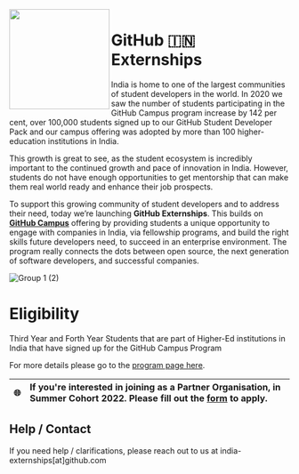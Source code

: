 <img align="left" height="180" src="https://raw.githubusercontent.com/github/india/main/Students/assets/fellowship%402x.png">

# **GitHub 🇮🇳 Externships**


India is home to one of the largest communities of student developers in the world. In 2020 we saw the number of students participating in the GitHub Campus program increase by 142 per cent, over 100,000 students signed up to our GitHub Student Developer Pack and our campus offering was adopted by more than 100 higher-education institutions in India.

This growth is great to see, as the student ecosystem is incredibly important to the continued growth and pace of innovation in India.  However, students do not have enough opportunities to get mentorship that can make them real world ready and enhance their job prospects. 

To support this growing community of student developers and to address their need, today we’re launching **GitHub Externships**. This builds on **[GitHub Campus](https://education.github.com/schools)** offering by providing students a unique opportunity to engage with companies in India, via fellowship programs, and build the right skills future developers need, to succeed in an enterprise environment. The program really connects the dots between open source, the next generation of software developers, and successful companies.
<br>

![Group 1 (2)](https://user-images.githubusercontent.com/39815871/159196547-2eb36912-c9cf-40f8-ae43-feec3f1c96be.png)



# Eligibility

Third Year and Forth Year Students that are part of Higher-Ed institutions in India that have signed up for the GitHub Campus Program

For more details please go to the [program page here](https://github-externships.github.io/externship/).

|🌐     | If you're interested in joining as a **Partner Organisation**, in Summer Cohort 2022. Please fill out the [form](https://airtable.com/shrtVtfuZhJNFTY8l) to apply. |
|---------------|:------------------------|


## Help / Contact

If you need help / clarifications, please reach out to us at india-externships[at]github.com 

